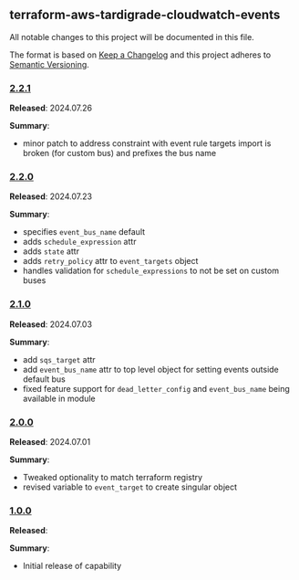 ## terraform-aws-tardigrade-cloudwatch-events

All notable changes to this project will be documented in this file.

The format is based on [Keep a Changelog](http://keepachangelog.com/) and this project adheres to [Semantic Versioning](http://semver.org/).

### [2.2.1](https://github.com/plus3it/terraform-aws-tardigrade-cloudwatch-events/releases/tag/2.0.1)

**Released**: 2024.07.26

**Summary**:

*   minor patch to address constraint with event rule targets import is broken (for custom bus) and prefixes the bus name

### [2.2.0](https://github.com/plus3it/terraform-aws-tardigrade-cloudwatch-events/releases/tag/2.0.0)

**Released**: 2024.07.23

**Summary**:

*   specifies `event_bus_name` default
*   adds `schedule_expression` attr
*   adds `state` attr 
*   adds `retry_policy` attr to `event_targets` object
*   handles validation for `schedule_expressions` to not be set on custom buses

### [2.1.0](https://github.com/plus3it/terraform-aws-tardigrade-cloudwatch-events/releases/tag/2.0.0)

**Released**: 2024.07.03

**Summary**:

*   add `sqs_target` attr
*   add `event_bus_name` attr to top level object for setting events outside default bus
*   fixed feature support for `dead_letter_config` and `event_bus_name` being available in module

### [2.0.0](https://github.com/plus3it/terraform-aws-tardigrade-cloudwatch-events/releases/tag/2.0.0)

**Released**: 2024.07.01

**Summary**:

*   Tweaked optionality to match terraform registry
*   revised variable to `event_target` to create singular object

### [1.0.0](https://github.com/plus3it/terraform-aws-tardigrade-cloudwatch-events/releases/tag/1.0.0)

**Released**: 

**Summary**:

*   Initial release of capability

